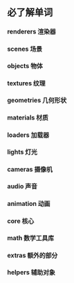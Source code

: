 ## 必了解单词
#### renderers 渲染器  
#### scenes 场景
#### objects 物体
#### textures 纹理
#### geometries 几何形状
#### materials 材质
#### loaders 加载器
#### lights 灯光
#### cameras 摄像机
#### audio 声音
#### animation 动画
#### core 核心
#### math 数学工具库
#### extras 额外的部分
#### helpers 辅助对象